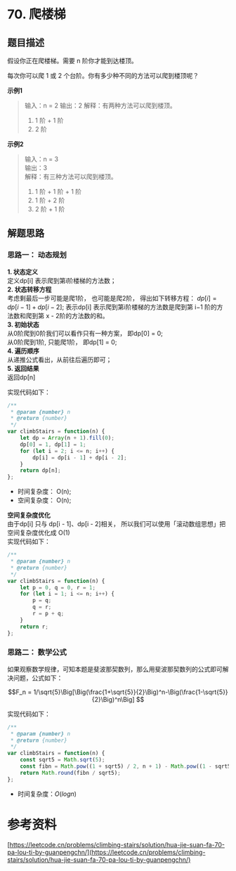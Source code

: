 # 70. 爬楼梯
## 题目描述  
假设你正在爬楼梯。需要 n 阶你才能到达楼顶。

每次你可以爬 1 或 2 个台阶。你有多少种不同的方法可以爬到楼顶呢？  

**示例1**
> 输入：n = 2
> 输出：2
> 解释：有两种方法可以爬到楼顶。
> 1. 1 阶 + 1 阶
> 2. 2 阶

**示例2**   
> 输入：n = 3  
> 输出：3  
> 解释：有三种方法可以爬到楼顶。  
> 1. 1 阶 + 1 阶 + 1 阶  
> 2. 1 阶 + 2 阶  
> 3. 2 阶 + 1 阶  


## 解题思路 
### 思路一： 动态规划
**1. 状态定义**   
定义dp[i] 表示爬到第i阶楼梯的方法数；  
**2. 状态转移方程**      
考虑剩最后一步可能是爬1阶， 也可能是爬2阶， 得出如下转移方程： $dp[i]  = dp[i - 1] + dp[i - 2]$;  表示dp[i] 表示爬到第i阶楼梯的方法数是爬到第 i−1 阶的方法数和爬到第 x - 2阶的方法数的和。  
**3. 初始状态**  
从0阶爬到0阶我们可以看作只有一种方案， 即dp[0] = 0;   
从0阶爬到1阶, 只能爬1阶， 即dp[1] = 0;  
**4. 遍历顺序**  
从递推公式看出，从前往后遍历即可；  
**5. 返回结果**  
返回dp[n]  

实现代码如下：  
```javascript
/**
 * @param {number} n
 * @return {number}
 */
var climbStairs = function(n) {
    let dp = Array(n + 1).fill(0);
    dp[0] = 1, dp[1] = 1;
    for (let i = 2; i <= n; i++) {
        dp[i] = dp[i - 1] + dp[i - 2];
    }   
    return dp[n];
};
```
- 时间复杂度： O(n);
- 空间复杂度： O(n);

**空间复杂度优化**  
由于dp[i] 只与 dp[i -  1]、dp[i - 2]相关， 所以我们可以使用「滚动数组思想」把空间复杂度优化成 O(1)  
实现代码如下：    
```javascript
/**
 * @param {number} n
 * @return {number}
 */
var climbStairs = function(n) {
    let p = 0, q = 0, r = 1; 
    for (let i = 1; i <= n; i++) {
        p = q; 
        q = r; 
        r = p + q;
    }   
    return r;
}; 
```

### 思路二： 数学公式  
如果观察数学规律，可知本题是斐波那契数列，那么用斐波那契数列的公式即可解决问题，公式如下：

$$F_n = 1/\sqrt{5}\Big[\Big(\frac{1+\sqrt{5}}{2}\Big)^n-\Big(\frac{1-\sqrt{5}}{2}\Big)^n\Big] $$

实现代码如下：  
```javascript
/**
 * @param {number} n
 * @return {number}
 */
var climbStairs = function(n) {
    const sqrt5 = Math.sqrt(5);
    const fibn = Math.pow((1 + sqrt5) / 2, n + 1) - Math.pow((1 - sqrt5) / 2,n + 1);
    return Math.round(fibn / sqrt5);
};
```

- 时间复杂度：$O(logn)$

# 参考资料 
[https://leetcode.cn/problems/climbing-stairs/solution/hua-jie-suan-fa-70-pa-lou-ti-by-guanpengchn/](https://leetcode.cn/problems/climbing-stairs/solution/hua-jie-suan-fa-70-pa-lou-ti-by-guanpengchn/)
